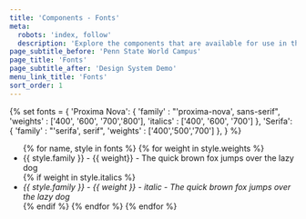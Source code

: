 ```yaml
---
title: 'Components - Fonts'
meta:
  robots: 'index, follow'
  description: 'Explore the components that are available for use in the design system.'
page_subtitle_before: 'Penn State World Campus'
page_title: 'Fonts'
page_subtitle_after: 'Design System Demo'
menu_link_title: 'Fonts'
sort_order: 1
---
```

{% set fonts = {
  'Proxima Nova': {
    'family' : "'proxima-nova', sans-serif",
    'weights' : ['400', '600', '700','800'],
    'italics' : ['400', '600', '700']
  },
  'Serifa': {
    'family' : "'serifa', serif",
    'weights' : ['400','500','700']
  },
} %}
<ul>
  {% for name, style in fonts %}
    {% for weight in style.weights %}
      <li style="font-family: {{ style.family }}; font-weight: {{ weight }}">
        {{ style.family }} - {{ weight}} - The quick brown fox jumps over the lazy dog
      </li>
      {% if weight in style.italics %}
        <li style="font-family: {{ style.family }}; font-weight: {{ weight }}; font-style: italic">
          {{ style.family }} - {{ weight }} - italic - The quick brown fox jumps over the lazy dog
        </li>
      {% endif %}
    {% endfor %}
  {% endfor %}
</ul>
